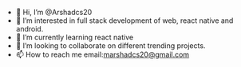 - 👋 Hi, I’m @Arshadcs20
- 👀 I’m interested in full stack development of web, react native and android.
- 🌱 I’m currently learning react native
- 💞️ I’m looking to collaborate on different trending projects.
- 📫 How to reach me email:marshadcs20@gmail.com

<!---
Arshadcs20/Arshadcs20 is a ✨ special ✨ repository because its `README.md` (this file) appears on your GitHub profile.
You can click the Preview link to take a look at your changes.
--->

